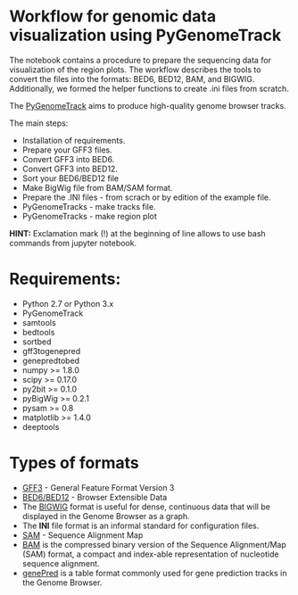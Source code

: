 # Workflow for genomic data visualization using PyGenomeTrack

The notebook contains a procedure to prepare the sequencing data for visualization of the region plots. 
The workflow describes the tools to convert the files into the formats: BED6, BED12, BAM, and BIGWIG. Additionally, we formed the helper functions to create .ini files from scratch.

The [PyGenomeTrack](https://github.com/deeptools/pyGenomeTracks) aims to produce high-quality genome browser tracks.

The main steps:
* Installation of requirements.
* Prepare your GFF3 files.
* Convert GFF3 into BED6.
* Convert GFF3 into BED12.
* Sort your BED6/BED12 file
* Make BigWig file from BAM/SAM format.
* Prepare the .INI files - from scrach or by edition of the example file.
* PyGenomeTracks - make tracks file.
* PyGenomeTracks - make region plot

__HINT:__ Exclamation mark (!) at the beginning of line allows to use bash commands from jupyter notebook.

# Requirements:
* Python 2.7 or Python 3.x
* PyGenomeTrack
* samtools
* bedtools
* sortbed
* gff3togenepred
* genepredtobed
* numpy >= 1.8.0
* scipy >= 0.17.0
* py2bit >= 0.1.0
* pyBigWig >= 0.2.1
* pysam >= 0.8
* matplotlib >= 1.4.0
* deeptools

# Types of formats
* [GFF3](https://www.ensembl.org/info/website/upload/gff3.html) - General Feature Format Version 3
* [BED6/BED12](https://genome.ucsc.edu/FAQ/FAQformat.html#format1) - Browser Extensible Data
* The [BIGWIG](https://genome.ucsc.edu/goldenPath/help/bigWig.html) format is useful for dense, continuous data that will be displayed in the Genome Browser as a graph.
* The __INI__ file format is an informal standard for configuration files.
* [SAM](https://samtools.github.io/hts-specs/SAMv1.pdf) - Sequence Alignment Map
* [BAM](https://genome.ucsc.edu/goldenPath/help/bam.html) is the compressed binary version of the Sequence Alignment/Map (SAM) format, a compact and index-able representation of nucleotide sequence alignment.
* [genePred](http://genome.ucsc.edu/FAQ/FAQformat#format9) is a table format commonly used for gene prediction tracks in the Genome Browser.
